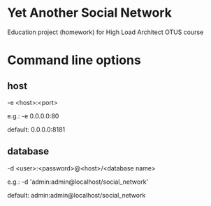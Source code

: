 # Yet Another Social Network

Education project (homework) for High Load Architect OTUS course

# Command line options

## host

-e &lt;host>:&lt;port>

e.g.: -e 0.0.0.0:80

default: 0.0.0.0:8181

## database

-d &lt;user>:&lt;password>@&lt;host>/&lt;database name>

e.g.: -d 'admin:admin@localhost/social_network'

default: admin:admin@localhost/social_network